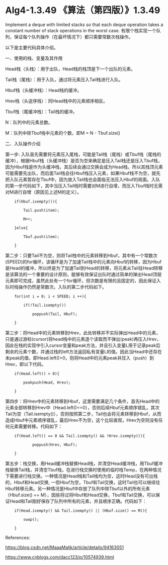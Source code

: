 # Alg4-1.3.49 《算法（第四版）》1.3.49
Implement a deque with limited stacks so that each deque operation takes a constant number of stack operations in the worst case.
有限个栈实现一个队列，保证每个队列操作（在最坏情况下）都只需要常数次栈操作。

以下是主要代码具体介绍。

一、使用的栈、变量及其作用

Head栈（头栈）：用于出队，Head栈的栈顶是下一个出队的元素。

Tail栈（尾栈）：用于入队，通过将元素压入Tail栈进行入队。

Hbuf栈（头缓冲栈）：Head栈的缓冲。

Hrev栈（头逆序栈）：同Head栈中的元素顺序相反。

Tbuf栈（尾缓冲栈）：Tail栈的缓冲。

N：队列中的元素总数。

M：队列中除Tbuf栈中元素的个数，即M = N - Tbuf.size()

二、入队操作介绍

第一步: 入队首先需要将元素压入尾栈，可能是Tail栈（尾栈）或Tbuf栈（尾栈的缓冲），根据Hbuf栈（头缓冲栈）是否为空来确定是压入Tail栈还是压入Tbuf栈，因为Hbuf栈是作为头缓冲栈，其后续会通过交换会成为Head栈，所以其栈顶元素可能需要先出队，而后面Tail栈会往Hbuf栈压入元素，如果Hbuf栈不为空，就先把入队元素暂存在Tbuf中，因为放入Tail栈也会面临无法压入Hbuf的局面。入队的第一步代码如下，其中当压入Tail栈时需要对M进行自增，而压入Tbuf栈时无需对M进行自增（原因见上述M的定义）。

        if(Hbuf.isempty()){

            Tail.push(item);
            
            M++;
            
        }else{
        
            Tbuf.push(item);
            
        }

第二步：只要Tail不为空，则将Tail栈中的元素转移到Hbuf，其中有一个常数次(SPEED)的for循环，该循环是为了加速Tail栈中的元素向Hbuf的转移，因为Hbuf是Head的缓冲，所以终是为了加速Tail到Head的转移，将元素从Tail往Head转移是该算法的一个重要的设计原则，能够有效保证出队时通过简单的弹出Head顶层元素即可完成，虽然此处有一个for循环，但次数是有限的且固定的，因此保证入队时栈操作仍然是常数次。入队的第二步代码如下。

        for(int i = 0; i < SPEED; i ++){
        
            if(!Tail.isempty())
            
                poppush(Tail, Hbuf);
                
        }

第三步：将Head中的元素转移到Hrev，此处转移并不实际弹出Head中的元素，只是通过游标(cursor)将head栈中的元素逐个读取而不弹出(peak)再压入Hrev，因此在栈的实现中引入cursor变量和peak方法，并且引入变量L用于记录peak后剩余的元素个数，并通过栈的left方法返回私有变量L的值。因此当Head中还存在未peak的值，即Head.left()>0，则将Head中的元素peak并压入（push）到Hrev，即以下代码。

        if(Head.left() > 0){
        
            peakpush(Head, Hrev);
            
        }

第四步：将Hrev中的元素转移到Hbuf，这里需要满足几个条件，首先Head中的元素全部转移到Hrev中（Head.left()==0），否则后续Hbuf元素顺序错乱，其次Tail为空（Tail.isempty()），否则按照第二步，Tail也会将元素转移到Hbuf，从而造成Hbuf中元素顺序错乱，最后Hrev不为空，这个比较直观，Hrev为空则没有任何元素需要转移。代码如下：

        if(Head.left() == 0 && Tail.isempty() && !Hrev.isempty()){
        
                poppush(Hrev, Hbuf);
                
        }

第五步：栈交换，用Head缓冲栈替换Head栈，并清空Head缓冲栈，用Tbuf缓冲栈替换Tail栈，并清空Tbuf栈，在进行栈交换时使用的临时栈Temp，在两种情况下需要进行栈交换。一种情况是Head栈和Tail栈均为空，这时Head没有可出栈的，Hbuf和Head交换, 一但Hbuf为空，Tbuf和Tail交换，这时Tail也可以继续往Hbuf转移元素。另一种情况是Hbuf中存放了队列中除Tbuf以外的所有元素（Hbuf.size() == M），因些将过将Hbuf和Head交换，Tbuf和Tail交换，可以保证Head和Tail刚好保存了队列中所有的元素，并且顺序正确。代码如下：

        if(Head.isempty() && Tail.isempty() || (Hbuf.size() == M)){
        
            swap();
            
        }

References:

https://blog.csdn.net/MaaaMalik/article/details/94163051

https://www.cnblogs.com/dacc123/p/10574939.html
